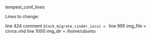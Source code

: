 tempest_conf_lines

Lines to change:

line 424    comment  ```block_migrate_cinder_iscsi = ```
line 995    img_file = cirros.vhd 
line 1000   img_dir = /home/ubuntu